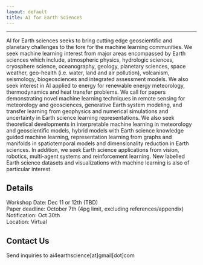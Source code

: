 ```yaml
---
layout: default
title: AI for Earth Sciences
---
```

---
AI for Earth sciences seeks to bring cutting edge geoscientific and planetary challenges to the fore for the machine learning communities. We seek machine learning interest from major areas encompassed by Earth sciences which include, atmospheric physics, hydrologic sciences, cryosphere science, oceanography, geology, planetary sciences, space weather, geo-health (i.e.  water, land and air pollution), volcanism, seismology, biogeosciences and integrated assessment models. We also seek interest in AI applied to energy for renewable energy meteorology, thermodynamics and heat transfer problems. We call for papers demonstrating novel machine learning techniques in remote sensing for meteorology and geosciences, generative Earth system modeling, and transfer learning from geophysics and numerical simulations and uncertainty in Earth science learning representations. We also seek theoretical developments in interpretable machine learning in meteorology and geoscientific models, hybrid models with Earth science knowledge guided machine learning, representation  learning  from  graphs  and  manifolds  in  spatiotemporal  models  and  dimensionality reduction in Earth sciences. In addition, we seek Earth science applications from vision, robotics, multi-agent systems and reinforcement learning. New labelled Earth science datasets and visualizations with machine learning is also of particular interest.

## Details 

Workshop Date: Dec 11 or 12th (TBD)  
Paper deadline: October 7th (4pg limit, excluding references/appendix)  
Notification: Oct 30th  
Location: Virtual  
 
## Contact Us

Send inquiries to ai4earthscience[at]gmail[dot]com
